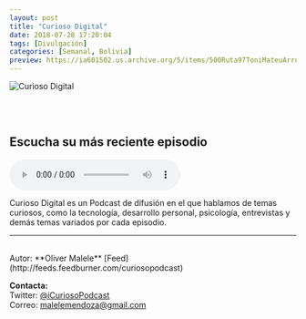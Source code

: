 ```yaml
---
layout: post
title: "Curioso Digital"
date: 2018-07-28 17:20:04
tags: [Divulgación]
categories: [Semanal, Bolivia]
preview: https://ia601502.us.archive.org/5/items/500Ruta97ToniMateuArrom/300-CuriosoDigital-OliverMaleleMendoza.jpg
---
```


![Curioso Digital](https://ia801502.us.archive.org/5/items/500Ruta97ToniMateuArrom/500-CuriosoDigital-OliverMaleleMendoza.jpg)

<br/>
<br/>

## Escucha su más reciente episodio

<!--reproductor-feed=http://feeds.feedburner.com/curiosopodcast-->
<!--reproductor-start-->
<audio id="audio" preload="auto" controls="" src="https://anchor.fm/s/3465d7c/podcast/play/956711/https%3A%2F%2Fd3ctxlq1ktw2nl.cloudfront.net%2Fstaging%2F2018-6-23%2FEp--05-D-a-De-La-Amistad--Or-g-697bf21fd8075.m4a"></audio>
<!--reproductor-end-->

Curioso Digital es un Podcast de difusión en el que hablamos de temas curiosos, como la tecnología, desarrollo personal, psicología, entrevistas y demás temas variados por cada episodio.

_ _ _

<br>
Autor: **Oliver Malele**  
[Feed](http://feeds.feedburner.com/curiosopodcast)  



**Contacta:**  
Twitter: [@iCuriosoPodcast](https://twitter.com/iCuriosoPodcast)  
Correo: [malelemendoza@gmail.com](mailto:malelemendoza@gmail.com)  
